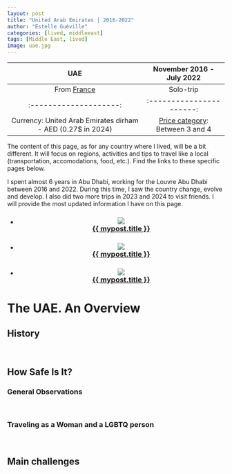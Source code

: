 ```yaml
---
layout: post
title: "United Arab Emirates | 2016-2022"
author: "Estelle Guéville"
categories: [lived, middleeast]
tags: [Middle East, lived]
image: uae.jpg
---
```



<base target="_blank">

| UAE | November 2016 - July 2022
| :--------------------:   | :----------------------:|
| From [France](https://estellegvl.github.io/Around-the-World/france)       | Solo-trip       |
| :--------------------:   | :----------------------:|
| Currency: United Arab Emirates dirham - AED (0.27$ in 2024) | [Price category](https://estellegvl.github.io/Around-the-World/price): Between 3 and 4 |

The content of this page, as for any country where I lived, will be a bit different. It will focus on regions, activities and tips to travel like a local (transportation, accomodations, food, etc.). Find the links to these specific pages below.

I spent almost 6 years in Abu Dhabi, working for the Louvre Abu Dhabi between 2016 and 2022. During this time, I saw the country change, evolve and develop. I also did two more trips in 2023 and 2024 to visit friends. I will provide the most updated information I have on this page.


<div class="lived" style="text-align: center;">
  <ul class="lived-posts">
          <li>
            <h3>
              <a href="https://estellegvl.github.io/Around-the-World/10daysuae">
                <div class="lived-thumbnail">
                    <img src="https://upload.wikimedia.org/wikipedia/commons/d/d8/Viaduc_Austerlitz_Paris_18.jpg">
                </div>
                <div class="lived-title">
                  {{ mypost.title }}
                </div>
              </a>
            </h3>
          </li>
  </ul>
</div>

<div class="lived" style="text-align: center;">
  <ul class="lived-posts">
          <li>
            <h3>
              <a href="https://estellegvl.github.io/Around-the-World/uaetransportation">
                <div class="lived-thumbnail">
                    <img src="https://upload.wikimedia.org/wikipedia/commons/d/d8/Viaduc_Austerlitz_Paris_18.jpg">
                </div>
                <div class="lived-title">
                  {{ mypost.title }}
                </div>
              </a>
            </h3>
          </li>
  </ul>
</div>

<div class="lived" style="text-align: center;">
  <ul class="lived-posts">
          <li>
            <h3>
              <a href="https://estellegvl.github.io/Around-the-World/fbabudhabi">
                <div class="lived-thumbnail">
                    <img src="https://upload.wikimedia.org/wikipedia/commons/d/d8/Viaduc_Austerlitz_Paris_18.jpg">
                </div>
                <div class="lived-title">
                  {{ mypost.title }}
                </div>
              </a>
            </h3>
          </li>
  </ul>
</div>

# The UAE. An Overview
## History

<br>

## How Safe Is It?
### General Observations

<br>

### Traveling as a Woman and a LGBTQ person

<br>

## Main challenges
